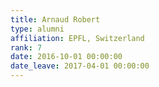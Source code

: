 ```yaml
---
title: Arnaud Robert
type: alumni
affiliation: EPFL, Switzerland
rank: 7
date: 2016-10-01 00:00:00
date_leave: 2017-04-01 00:00:00
---
```


